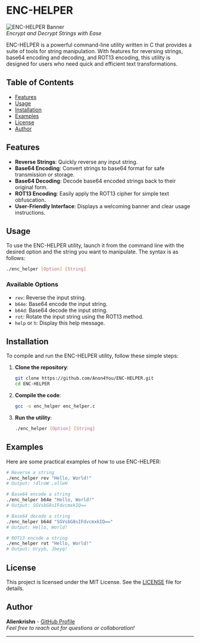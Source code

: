 # ENC-HELPER

![ENC-HELPER Banner](https://via.placeholder.com/800x200.png?text=ENC-HELPER)  
*Encrypt and Decrypt Strings with Ease*

ENC-HELPER is a powerful command-line utility written in C that provides a suite of tools for string manipulation. With features for reversing strings, base64 encoding and decoding, and ROT13 encoding, this utility is designed for users who need quick and efficient text transformations.

## Table of Contents

- [Features](#features)
- [Usage](#usage)
- [Installation](#installation)
- [Examples](#examples)
- [License](#license)
- [Author](#author)

## Features

- **Reverse Strings**: Quickly reverse any input string.
- **Base64 Encoding**: Convert strings to base64 format for safe transmission or storage.
- **Base64 Decoding**: Decode base64 encoded strings back to their original form.
- **ROT13 Encoding**: Easily apply the ROT13 cipher for simple text obfuscation.
- **User-Friendly Interface**: Displays a welcoming banner and clear usage instructions.

## Usage

To use the ENC-HELPER utility, launch it from the command line with the desired option and the string you want to manipulate. The syntax is as follows:

```bash
./enc_helper [Option] [String]
```

### Available Options

- `rev`: Reverse the input string.
- `b64e`: Base64 encode the input string.
- `b64d`: Base64 decode the input string.
- `rot`: Rotate the input string using the ROT13 method.
- `help` or `h`: Display this help message.

## Installation

To compile and run the ENC-HELPER utility, follow these simple steps:

1. **Clone the repository**:
   ```bash
   git clone https://github.com/Anon4You/ENC-HELPER.git
   cd ENC-HELPER
   ```

2. **Compile the code**:
   ```bash
   gcc -o enc_helper enc_helper.c
   ```

3. **Run the utility**:
   ```bash
   ./enc_helper [Option] [String]
   ```

## Examples

Here are some practical examples of how to use ENC-HELPER:

```bash
# Reverse a string
./enc_helper rev "Hello, World!"
# Output: !dlroW ,olleH

# Base64 encode a string
./enc_helper b64e "Hello, World!"
# Output: SGVsbG8sIFdvcmxkIQ==

# Base64 decode a string
./enc_helper b64d "SGVsbG8sIFdvcmxkIQ=="
# Output: Hello, World!

# ROT13 encode a string
./enc_helper rot "Hello, World!"
# Output: Uryyb, Jbeyq!
```

## License

This project is licensed under the MIT License. See the [LICENSE](LICENSE) file for details.

## Author

**Alienkrishn** - [GitHub Profile](https://github.com/Anon4You)  
*Feel free to reach out for questions or collaboration!*

---

